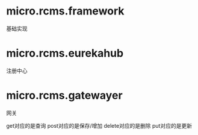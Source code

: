 # micro.rcms.framework

基础实现

# micro.rcms.eurekahub

注册中心

# micro.rcms.gatewayer

网关

get对应的是查询
post对应的是保存/增加
delete对应的是删除
put对应的是更新
